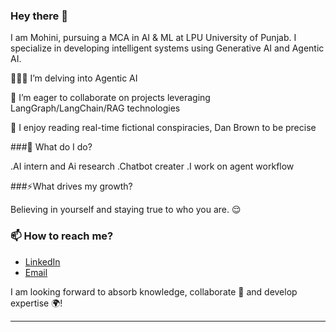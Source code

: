 ### Hey there 👋
I am Mohini, pursuing a MCA in AI & ML at LPU  University of Punjab. I specialize in developing intelligent systems using Generative AI and Agentic AI.

👩🏻‍💻 I’m delving into Agentic AI

👯 I’m eager to collaborate on projects leveraging LangGraph/LangChain/RAG technologies

📖 I enjoy reading real-time fictional conspiracies, Dan Brown to be precise

###🌱 What do I do?

.AI intern and Ai research
.Chatbot creater 
.I work on agent workflow

###⚡What drives my growth?

Believing in yourself and staying true to who you are. 😌

### 📫 How to reach me?
- [LinkedIn]([https://www.linkedin.com/in/sakshi-karande/](https://www.linkedin.com/in/mohini-more-061b44281)) 
- [Email](moremohini2210@gmail.com)

I am looking forward to absorb knowledge, collaborate 🤝 and develop expertise 🌍!

***

